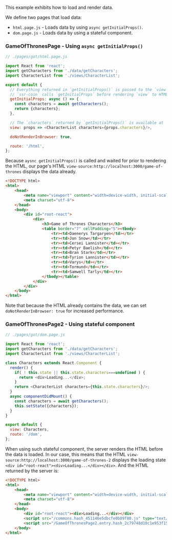 <!---






    WARNING, READ THIS.
    This is a computed file. Do not edit.
    Edit `/examples/async-data/readme.template.md` instead.












    WARNING, READ THIS.
    This is a computed file. Do not edit.
    Edit `/examples/async-data/readme.template.md` instead.












    WARNING, READ THIS.
    This is a computed file. Do not edit.
    Edit `/examples/async-data/readme.template.md` instead.












    WARNING, READ THIS.
    This is a computed file. Do not edit.
    Edit `/examples/async-data/readme.template.md` instead.












    WARNING, READ THIS.
    This is a computed file. Do not edit.
    Edit `/examples/async-data/readme.template.md` instead.






-->

This example exhibits how to load and render data.

We define two pages that load data:
 - `html.page.js` - Loads data by using `async getInitialProps()`.
 - `dom.page.js` - Loads data by using a stateful component.


### GameOfThronesPage - Using `async getInitialProps()`

~~~js
// ./pages/got/html.page.js

import React from 'react';
import getCharacters from './data/getCharacters';
import CharacterList from './views/CharacterList';

export default {
  // Everything returned in `getInitialProps()` is passed to the `view`'s prop.
  // `ssr-coin` calls `getInitialProps` before rendering `view` to HTML or the DOM.
  getInitialProps: async () => {
    const characters = await getCharacters();
    return {characters};
  },

  // The `characters` returned by `getInitialProps()` is available at `props.characters`
  view: props => <CharacterList characters={props.characters}/>,

  doNotRenderInBrowser: true,

  route: '/html',
};
~~~

Because `aysnc getInitialProps()` is called and waited for prior to rendering the HTML, our page's HTML `view-source:http://localhost:3000/game-of-thrones` displays the data already.

~~~html
<!DOCTYPE html>
<html>
    <head>
        <meta name="viewport" content="width=device-width, initial-scale=1, maximum-scale=1">
        <meta charset="utf-8">
    </head>
    <body>
        <div id="root-react">
            <div>
                <h3>Game of Thrones Characters</h3>
                <table border="7" cellPadding="5"><tbody>
                    <tr><td>Daenerys Targaryen</td></tr>
                    <tr><td>Jon Snow</td></tr>
                    <tr><td>Cersei Lannister</td></tr>
                    <tr><td>Petyr Baelish</td></tr>
                    <tr><td>Bran Stark</td></tr>
                    <tr><td>Tyrion Lannister</td></tr>
                    <tr><td>Varys</td></tr>
                    <tr><td>Tormund</td></tr>
                    <tr><td>Samwell Tarly</td></tr>
                </tbody></table>
            </div>
        </div>
    </body>
</html>
~~~

Note that because the HTML already contains the data, we can set `doNotRenderInBrowser: true` for increased performance.




### GameOfThronesPage2 - Using stateful component

~~~js
// ./pages/got/dom.page.js

import React from 'react';
import getCharacters from './data/getCharacters';
import CharacterList from './views/CharacterList';

class Characters extends React.Component {
  render() {
    if( ! this.state || this.state.characters===undefined ) {
      return <div>Loading...</div>;
    }
    return <CharacterList characters={this.state.characters}/>;
  }
  async componentDidMount() {
    const characters = await getCharacters();
    this.setState({characters});
  }
}

export default {
  view: Characters,
  route: '/dom',
};
~~~

When using such stateful component,
the server renders the HTML before the data is loaded.
In our case,
 this means that the HTML `view-source:http://localhost:3000/game-of-thrones-2`
displays the loading state `<div id="root-react"><div>Loading...</div></div>`.
And the HTML returned by the server is:

~~~html
<!DOCTYPE html>
<html>
    <head>
        <meta name="viewport" content="width=device-width, initial-scale=1, maximum-scale=1">
        <meta charset="utf-8">
    </head>
    <body>
        <div id="root-react"><div>Loading...</div></div>
        <script src="/commons.hash_451146e5dbcfe0b09f80.js" type="text/javascript"></script>
        <script src="/GameOfThronesPage2.entry.hash_2c79748d10c1e953f159.js" type="text/javascript"></script>
    </body>
</html>
~~~



<!---






    WARNING, READ THIS.
    This is a computed file. Do not edit.
    Edit `/examples/async-data/readme.template.md` instead.












    WARNING, READ THIS.
    This is a computed file. Do not edit.
    Edit `/examples/async-data/readme.template.md` instead.












    WARNING, READ THIS.
    This is a computed file. Do not edit.
    Edit `/examples/async-data/readme.template.md` instead.












    WARNING, READ THIS.
    This is a computed file. Do not edit.
    Edit `/examples/async-data/readme.template.md` instead.












    WARNING, READ THIS.
    This is a computed file. Do not edit.
    Edit `/examples/async-data/readme.template.md` instead.






-->
